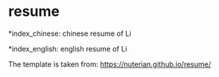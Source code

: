 resume
======
*index_chinese: chinese resume of Li

*index_english: english resume of Li

The template is taken from: https://nuterian.github.io/resume/
